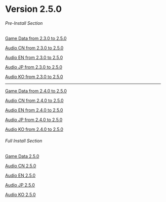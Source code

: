 # Version 2.5.0

###### Pre-Install Section
[Game Data from 2.3.0 to 2.5.0](https://autopatchhk.yuanshen.com/client_app/update/hk4e_global/10/game_2.3.0_2.5.0_hdiff_DFWAwSmaTj7n90Ru.zip)

[Audio CN from 2.3.0 to 2.5.0](https://autopatchhk.yuanshen.com/client_app/update/hk4e_global/10/zh-cn_2.3.0_2.5.0_hdiff_6Y1XIaq27jKkMGsz.zip)

[Audio EN from 2.3.0 to 2.5.0](https://autopatchhk.yuanshen.com/client_app/update/hk4e_global/10/en-us_2.3.0_2.5.0_hdiff_5Mx1uveJjTQz9w3r.zip)

[Audio JP from 2.3.0 to 2.5.0](https://autopatchhk.yuanshen.com/client_app/update/hk4e_global/10/ja-jp_2.3.0_2.5.0_hdiff_BA6UcSsKf2VRpLFH.zip)

[Audio KO from 2.3.0 to 2.5.0](https://autopatchhk.yuanshen.com/client_app/update/hk4e_global/10/ko-kr_2.3.0_2.5.0_hdiff_7iPhaQjMp3fsRGdX.zip)

<hr>

[Game Data from 2.4.0 to 2.5.0](https://autopatchhk.yuanshen.com/client_app/update/hk4e_global/10/game_2.4.0_2.5.0_hdiff_G7AskHSpFPiXwRyU.zip)

[Audio CN from 2.4.0 to 2.5.0](https://autopatchhk.yuanshen.com/client_app/update/hk4e_global/10/zh-cn_2.4.0_2.5.0_hdiff_Tx1P3el0KJ68Vu4Z.zip)

[Audio EN from 2.4.0 to 2.5.0](https://autopatchhk.yuanshen.com/client_app/update/hk4e_global/10/en-us_2.4.0_2.5.0_hdiff_FGN5bsVa0BZLKqEA.zip)

[Audio JP from 2.4.0 to 2.5.0](https://autopatchhk.yuanshen.com/client_app/update/hk4e_global/10/ja-jp_2.4.0_2.5.0_hdiff_t0MU7XpPc3ofbYwD.zip)

[Audio KO from 2.4.0 to 2.5.0](https://autopatchhk.yuanshen.com/client_app/update/hk4e_global/10/ko-kr_2.4.0_2.5.0_hdiff_0BLZeojnu59RDlx4.zip)

###### Full Install Section
[Game Data 2.5.0](https://autopatchhk.yuanshen.com/client_app/download/pc_zip/20220125104720_x2gRaOdngikczohR/GenshinImpact_2.5.0.zip)

[Audio CN 2.5.0](https://autopatchhk.yuanshen.com/client_app/download/pc_zip/20220125104720_x2gRaOdngikczohR/Audio_Chinese_2.5.0.zip)

[Audio EN 2.5.0](https://autopatchhk.yuanshen.com/client_app/download/pc_zip/20220125104720_x2gRaOdngikczohR/Audio_English(US)_2.5.0.zip)

[Audio JP 2.5.0](https://autopatchhk.yuanshen.com/client_app/download/pc_zip/20220125104720_x2gRaOdngikczohR/Audio_Japanese_2.5.0.zip)

[Audio KO 2.5.0](https://autopatchhk.yuanshen.com/client_app/download/pc_zip/20220125104720_x2gRaOdngikczohR/Audio_Korean_2.5.0.zip)
